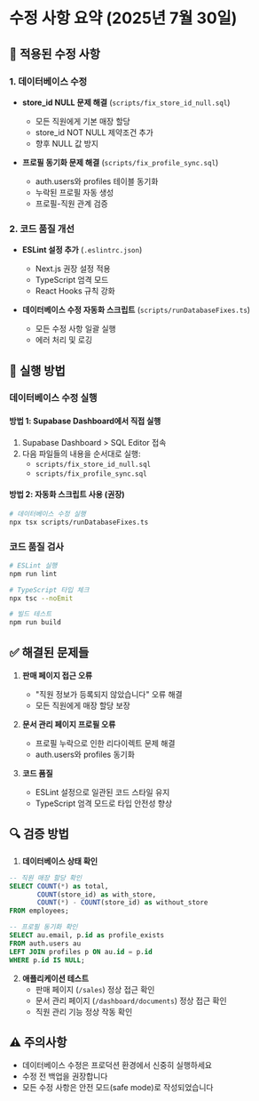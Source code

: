 # 수정 사항 요약 (2025년 7월 30일)

## 🔧 적용된 수정 사항

### 1. 데이터베이스 수정
- **store_id NULL 문제 해결** (`scripts/fix_store_id_null.sql`)
  - 모든 직원에게 기본 매장 할당
  - store_id NOT NULL 제약조건 추가
  - 향후 NULL 값 방지

- **프로필 동기화 문제 해결** (`scripts/fix_profile_sync.sql`)
  - auth.users와 profiles 테이블 동기화
  - 누락된 프로필 자동 생성
  - 프로필-직원 관계 검증

### 2. 코드 품질 개선
- **ESLint 설정 추가** (`.eslintrc.json`)
  - Next.js 권장 설정 적용
  - TypeScript 엄격 모드
  - React Hooks 규칙 강화

- **데이터베이스 수정 자동화 스크립트** (`scripts/runDatabaseFixes.ts`)
  - 모든 수정 사항 일괄 실행
  - 에러 처리 및 로깅

## 📝 실행 방법

### 데이터베이스 수정 실행

#### 방법 1: Supabase Dashboard에서 직접 실행
1. Supabase Dashboard > SQL Editor 접속
2. 다음 파일들의 내용을 순서대로 실행:
   - `scripts/fix_store_id_null.sql`
   - `scripts/fix_profile_sync.sql`

#### 방법 2: 자동화 스크립트 사용 (권장)
```bash
# 데이터베이스 수정 실행
npx tsx scripts/runDatabaseFixes.ts
```

### 코드 품질 검사
```bash
# ESLint 실행
npm run lint

# TypeScript 타입 체크
npx tsc --noEmit

# 빌드 테스트
npm run build
```

## ✅ 해결된 문제들

1. **판매 페이지 접근 오류**
   - "직원 정보가 등록되지 않았습니다" 오류 해결
   - 모든 직원에게 매장 할당 보장

2. **문서 관리 페이지 프로필 오류**
   - 프로필 누락으로 인한 리다이렉트 문제 해결
   - auth.users와 profiles 동기화

3. **코드 품질**
   - ESLint 설정으로 일관된 코드 스타일 유지
   - TypeScript 엄격 모드로 타입 안전성 향상

## 🔍 검증 방법

1. **데이터베이스 상태 확인**
```sql
-- 직원 매장 할당 확인
SELECT COUNT(*) as total, 
       COUNT(store_id) as with_store,
       COUNT(*) - COUNT(store_id) as without_store
FROM employees;

-- 프로필 동기화 확인
SELECT au.email, p.id as profile_exists
FROM auth.users au
LEFT JOIN profiles p ON au.id = p.id
WHERE p.id IS NULL;
```

2. **애플리케이션 테스트**
   - 판매 페이지 (`/sales`) 정상 접근 확인
   - 문서 관리 페이지 (`/dashboard/documents`) 정상 접근 확인
   - 직원 관리 기능 정상 작동 확인

## ⚠️ 주의사항

- 데이터베이스 수정은 프로덕션 환경에서 신중히 실행하세요
- 수정 전 백업을 권장합니다
- 모든 수정 사항은 안전 모드(safe mode)로 작성되었습니다